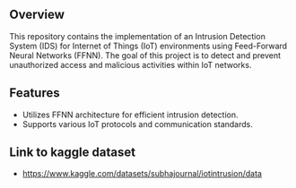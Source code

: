 ## Overview
This repository contains the implementation of an Intrusion Detection System (IDS) for Internet of Things (IoT) environments using Feed-Forward Neural Networks (FFNN). The goal of this project is to detect and prevent unauthorized access and malicious activities within IoT networks.

## Features
- Utilizes FFNN architecture for efficient intrusion detection.
- Supports various IoT protocols and communication standards.

## Link to kaggle dataset
- https://www.kaggle.com/datasets/subhajournal/iotintrusion/data  
